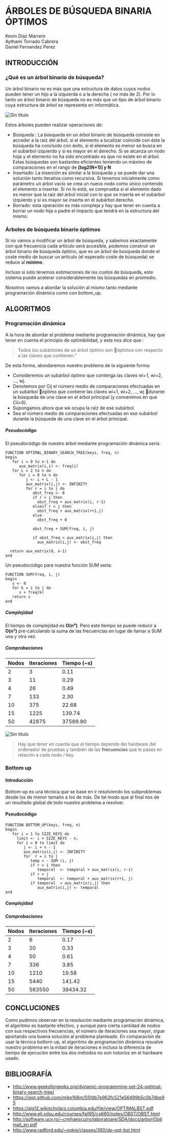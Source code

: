 # ÁRBOLES DE BÚSQUEDA BINARIA ÓPTIMOS
Kevin Diaz Marrero  
Aythami Torrado Cabrera  
Daniel Fernandez Perez  

## INTRODUCCIÓN

### ¿Qué es un árbol binario de búsqueda?
Un árbol binario no es más que una estructura de datos cuyos nodos pueden tener un hijo a la izquierda o a la derecha ( no más de 2). Por lo tanto un árbol binario de búsqueda no es más que un tipo de árbol binario cuya estructura de árbol se representa en informática.

![Sin titulo](arbol.png)

Estos árboles pueden realizar operaciones de:
* Búsqueda : La búsqueda en un árbol binario de búsqueda consiste en acceder a la raíz del árbol, si el elemento a localizar coincide con éste la búsqueda ha concluido con éxito, si el elemento es menor se busca en el subárbol izquierdo y si es mayor en el derecho. Si se alcanza un nodo hoja y el elemento no ha sido encontrado es que no existe en el árbol. Estas búsquedas son bastantes eficientes teniendo un máximo de comparaciones en el rango de  __[log2(N+1)] y N__
* Insertado: La inserción es similar a la búsqueda y se puede dar una solución tanto iterativa como recursiva. Si tenemos inicialmente como parámetro un árbol vacío se crea un nuevo nodo como único contenido el elemento a insertar. Si no lo está, se comprueba si el elemento dado es menor que la raíz del árbol inicial con lo que se inserta en el subárbol izquierdo y si es mayor se inserta en el subárbol derecho.
* Borrado: esta operación es más compleja y hay que tener en cuenta a borrar un nodo hija o padre el impacto que tendrá en la estructura del mismo.

### Árboles de búsqueda binario óptimos
 Si no vamos a modificar un árbol de búsqueda, y sabemos exactamente con qué frecuencia cada artículo  será accesible, podemos construir un árbol binario de búsqueda óptimo, que es un árbol de búsqueda donde el coste medio de buscar un artículo (el esperado coste de búsqueda) se reduce al __mínimo__.

 Incluso si sólo tenemos estimaciones de los costos de búsqueda, este sistema puede acelerar considerablemente las búsquedas en promedio.

Nosotros vamos a abordar la solución al mismo tanto mediante programación dinámica como con bottom_up.

## ALGORITMOS
### Programación dinámica

A la hora de abordar el problema mediante programación dinámica, hay que tener en cuenta el principio de optimibilidad, y este nos dice que :

> Todos los subárboles de un árbol óptimo son óptimos con respecto a las claves que contienen.”

De esta forma, abordaremos nuestro problema de la siguiente forma:
* Consideremos un subárbol óptimo que contenga las claves wi+1, wi+2, …, wj.
* Denotemos por Cij el número medio de comparaciones efectuadas en un subárbol óptimo que contiene las claves wi+1, wi+2, …, wj durante la búsqueda de una clave en el árbol principal (y convenimos en que Cii=0).
* Supongamos ahora que wk ocupa la raíz de ese subárbol.
* Sea el número medio de comparaciones efectuadas en ese subárbol durante la búsqueda de una clave en el árbol principal.

##### Pseudocódigo
El pseudocódigo de nuestro árbol mediante programación dinámica sería:
```
FUNCTION OPTIMAL_BINARY_SEARCH_TREE(keys, freq, n)  
begin   
   for i = 0 to n-1 do   
      aux_matrix(i,i) <- freq(i)  
   for L = 2 to n do
      for i = 0 to n do
         j <- i + L - 1
         aux_matrix(i,j) <- INFINITY
         for r = i to j do
            obst_freq <- 0
            if r > i then
              obst_freq + aux_matrix(i, r-1)
            elseif r < j then
              obst_freq + aux_matrix(r+1,j)
            else
              obst_freq + 0

            obst_freq + SUM(freq, i, j)

            if obst_freq < aux_matrix(i,j) then
              aux_matrix(i,j) <- obst_freq

  return aux_matrix(0, n-1)
end
```
Un pseudocódigo para nuestra función SUM sería:
```
FUNCTION SUM(freq, i, j)
begin
   s <- 0
   for k = i to j do
      s + freq(k)
   return s
end
```
##### Complejidad
El tiempo de complejidad es __O(n⁴)__. Pero este tiempo se puede reducir a __O(n³)__ pre-calculando la suma de las frecuencias en lugar de llamar a SUM una y otra vez.

##### Comprobaciones
| Nodos | Iteraciones | Tiempo (~s) |
| -- | -- | -- |
| 2 | 3 | 0.11 |
| 3 | 11 | 0.29 |
| 4 | 26 | 0.49 |
| 7 | 133 | 2.30 |
| 10 | 375 | 22.68|
| 15 | 1225 | 139.74|
|50 | 42875| 37589.90|

![Sin titulo](1.png)

> Hay que tener en cuenta que el tiempo depende del hardware del ordenador de pruebas y también de las __frecuencias__ que le pases en relación a cada nodo / key.

### Bottom up
#### Introducción
Bottom-up es una técnica que se base en ir resolviendo los subproblemas desde los de menor tamaño a los de más. De tal modo que al final nos de un resultado global de todo nuestro problema a resolver.
#### Pseudocódigo
```
FUNCTION BOTTOM_UP(keys, freq, n)
begin
   for i = 1 to SIZE_KEYS do
     limit <- i + SIZE_KEYS - n;
     for i = 0 to limit do
        j <- i + n - 1
        aux_matrix(i,j) <- INFINITY
        for  r = i to j
           temp < - SUM (i, j)
           if r > i then
              temporal  <- temporal + aux_matrix(i, r-1)
           if r < j
              temporal  <- temporal + aux_matrix(r+1, j)
           if temporal  < aux_matrix(i,j) then
              aux_matrix(i,j) <- temporal
end
```
##### Complejidad

##### Comprobaciones
| Nodos | Iteraciones | Tiempo (~s) |
| -- | -- | -- |
| 2 | 6 | 0.17 |
| 3 | 20 | 0.33 |
| 4 | 50 | 0.61 |
| 7 | 336 | 3.85 |
| 10 | 1210 | 19.58|
| 15 | 5440 | 141.42|
|50 | 563550| 39434.32|
## CONCLUCIONES

Como pudimos observar en la resolución mediante programación dinámica, el algoritmo es bastante efectivo, y aunque para cierta cantidad de nodos con sus respectivos frecuencias, el número de iteraciones sea mayor, sigue aportando una buena solución al problema planteado.
En comparación de usar la técnica bottom-up, el algoritmo de programación dinámica resuelve nuestro problema en la mitad de iteraciones e incluso la diferencia de tiempo de ejecución entre los dos métodos no son notorios en el hardware usado.


## BIBLIOGRAFÍA

*  http://www.geeksforgeeks.org/dynamic-programming-set-24-optimal-binary-search-tree/
* https://gist.github.com/mike168m/55fdb7e962fc521e56499b5c0b7dbe95
* https://alg12.wikischolars.columbia.edu/file/view/OPTIMALBST.pdf
* http://www.eli.sdsu.edu/courses/fall95/cs660/notes/OBST/OBST.html
* http://software.ucv.ro/~cmihaescu/ro/laboratoare/SDA/docs/arboriOptimali_en.pdf
* http://www.radford.edu/~nokie/classes/360/dp-opt-bst.html
